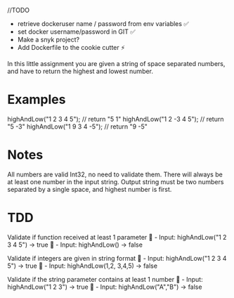 //TODO
- retrieve dockeruser name / password from env variables ✅
-  set docker username/password in GIT ✅
-  Make a snyk project?
-  Add Dockerfile to the cookie cutter ⚡

In this little assignment you are given a string of space separated numbers, and have to return the highest and lowest number.

# Examples
highAndLow("1 2 3 4 5");  // return "5 1"
highAndLow("1 2 -3 4 5"); // return "5 -3"
highAndLow("1 9 3 4 -5"); // return "9 -5"

# Notes

All numbers are valid Int32, no need to validate them.
There will always be at least one number in the input string.
Output string must be two numbers separated by a single space, and highest number is first.

# TDD
 Validate if function received at least 1 parameter
    🤲 - Input: highAndLow("1 2 3 4 5") -> true
    🤲 - Input: highAndLow() -> false

Validate if integers are given in string format
    🤲 - Input: highAndLow("1 2 3 4 5") -> true
    🤲 - Input: highAndLow(1,2, 3,4,5) -> false

Validate if the string parameter contains at least 1 number
    🤲 - Input: highAndLow("1 2 3") -> true
    🤲 - Input: highAndLow("A","B") -> false

